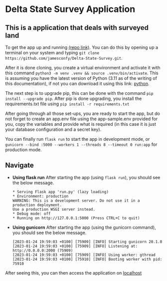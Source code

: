 # Delta State Survey Application

## This is a application that deals with surveyed land

To get the app up and running [(repo link)](https://github.com/jamesconfy/Delta-State-Survey.git). You can do this by opening up a terminal on your system and typing `git clone https://github.com/jamesconfy/Delta-State-Survey.git`.

After it is done cloning, you create a virtual environment and activate it with this command `python3 -m venv .venv && source .venv/bin/activate`. This is assuming you have the latest version of Python (3.11 as of the writing of this documentation), if not you can download it using this link: [python](https://www.python.org/downloads/).

The next step is to upgrade pip, this can be done with the command `pip install --upgrade pip`.
After pip is done upgrading, you install the requirements.txt file using `pip install -r requirements.txt`

After going through all those set-ups, you are ready to start the app, but do not forget to create an app.env file using the app-sample.env provided for you, copy the variables and provide what is required (in this case it is just your database configuration and a secret key).

You can finally run `flask run` to start the app in development mode, or `gunicorn --bind :5000 --workers 1 --threads 8 --timeout 0 run:app` for production mode.

## Navigate

- **Using flask run**
  After starting the app (using `flask run`), you should see the below message.

  ```terminal
  * Serving Flask app 'run.py' (lazy loading)
  * Environment: production
  WARNING: This is a development server. Do not use it in a production deployment.
  Use a production WSGI server instead.
  * Debug mode: off
  * Running on http://127.0.0.1:5000 (Press CTRL+C to quit)

  ```

- **Using gunicorn**
  After starting the app (using the gunicorn command), you should see the below message.

  ```terminal
  [2023-01-24 19:59:03 +0100] [75909] [INFO] Starting gunicorn 20.1.0
  [2023-01-24 19:59:03 +0100] [75909] [INFO] Listening at: http://0.0.0.0:2000 (75909)
  [2023-01-24 19:59:03 +0100] [75909] [INFO] Using worker: gthread
  [2023-01-24 19:59:03 +0100] [75910] [INFO] Booting worker with pid: 75910
  ```

After seeing this, you can then access the application on [localhost](http://localhost:5000/home)
